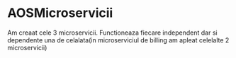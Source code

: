 # AOSMicroservicii
Am creaat cele 3 microservicii.
Functioneaza fiecare independent dar si dependente una de celalata(in microserviciul de billing am apleat celelalte 2 microservicii)
